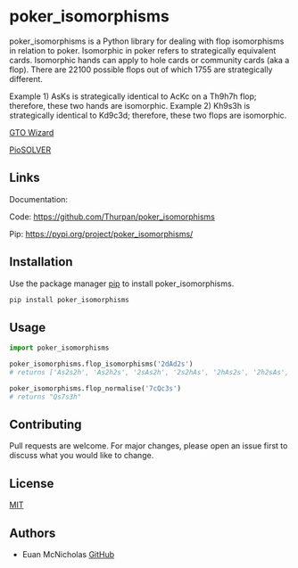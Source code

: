 # poker_isomorphisms
 
poker_isomorphisms is a Python library for dealing with flop isomorphisms in relation to poker.
Isomorphic in poker refers to strategically equivalent cards. Isomorphic hands can apply to hole cards or community cards (aka a flop). There are 22100 possible flops out of which 1755 are strategically different.

Example 1) AsKs is strategically identical to AcKc on a Th9h7h flop; therefore, these two hands are isomorphic.
Example 2) Kh9s3h is strategically identical to Kd9c3d; therefore, these two flops are isomorphic.

[GTO Wizard](https://gtowizard.com/glossary/isomorphic/)

[PioSOLVER](https://piosolver.com/blog/2015-11-05-flop-subsets/)

## Links

Documentation: 

Code: https://github.com/Thurpan/poker_isomorphisms

Pip: https://pypi.org/project/poker_isomorphisms/

## Installation

Use the package manager [pip](https://pip.pypa.io/en/stable/) to install poker_isomorphisms.

```bash
pip install poker_isomorphisms
```

## Usage

```python
import poker_isomorphisms

poker_isomorphisms.flop_isomorphisms('2dAd2s')
# returns ['As2s2h', 'As2h2s', '2sAs2h', '2s2hAs', '2hAs2s', '2h2sAs', 'As2s2d', 'As2d2s', '2sAs2d', '2s2dAs', '2dAs2s', '2d2sAs', 'As2s2c', 'As2c2s', '2sAs2c', '2s2cAs', '2cAs2s', '2c2sAs', 'Ah2h2s', 'Ah2s2h', '2hAh2s', '2h2sAh', '2sAh2h', '2s2hAh', 'Ah2h2d', 'Ah2d2h', '2hAh2d', '2h2dAh', '2dAh2h', '2d2hAh', 'Ah2h2c', 'Ah2c2h', '2hAh2c', '2h2cAh', '2cAh2h', '2c2hAh', 'Ad2d2s', 'Ad2s2d', '2dAd2s', '2d2sAd', '2sAd2d', '2s2dAd', 'Ad2d2h', 'Ad2h2d', '2dAd2h', '2d2hAd', '2hAd2d', '2h2dAd', 'Ad2d2c', 'Ad2c2d', '2dAd2c', '2d2cAd', '2cAd2d', '2c2dAd', 'Ac2c2s', 'Ac2s2c', '2cAc2s', '2c2sAc', '2sAc2c', '2s2cAc', 'Ac2c2h', 'Ac2h2c', '2cAc2h', '2c2hAc', '2hAc2c', '2h2cAc', 'Ac2c2d', 'Ac2d2c', '2cAc2d', '2c2dAc', '2dAc2c', '2d2cAc']

poker_isomorphisms.flop_normalise('7cQc3s')
# returns "Qs7s3h"
```

## Contributing

Pull requests are welcome. For major changes, please open an issue first to discuss what you would like to change.

## License

[MIT](https://choosealicense.com/licenses/mit/)

## Authors

* Euan McNicholas [GitHub](https://github.com/Thurpan)